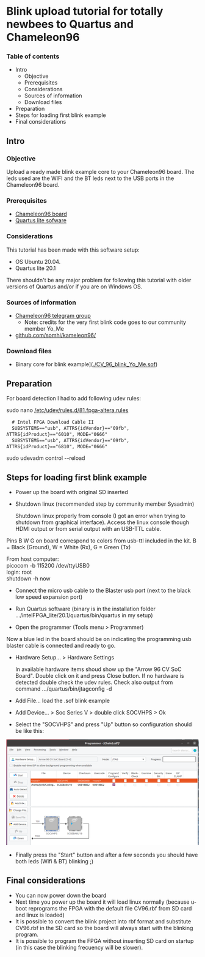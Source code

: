 # Blink upload tutorial for totally newbees to Quartus and Chameleon96
### Table of contents

* Intro 
	* Objective 
	* Prerequisites 
	* Considerations 
	* Sources of information 
	* Download files 
* Preparation 
* Steps for loading first blink example 
* Final considerations 


Intro
-----

### Objective

Upload a ready made blink example core to your Chameleon96 board. 
The leds used are the WIFI and the BT leds next to the USB ports in the Chameleon96 board.

### Prerequisites

* [Chameleon96 board](https://www.96boards.org/product/chameleon96/)
* [Quartus lite sofware](https://fpgasoftware.intel.com/?edition=lite)


### Considerations
This tutorial has been made with this software setup: 

* OS Ubuntu 20.04. 
* Quartus lite 20.1


There shouldn't be any major problem for following this tutorial with older versions of Quartus and/or if you are on Windows OS.

### Sources of information

* [Chameleon96 telegram group](https://t.me/Chameleon96)
	* Note: credits for the very first blink code goes to our community member Yo_Me
* [github.com/somhi/kameleon96/](https://github.com/somhi/kameleon96)


### Download files

* Binary core for blink example]([./CV_96_blink_Yo_Me.sof](./README_files/CV_96_blink_Yo_Me.sof)) 



Preparation
-----------

For board detection I had to add following udev rules:

  sudo nano [/etc/udev/rules.d/81.fpga-altera.rules](file:///etc/udev/rules.d/81.fpga-altera.rules)

```
  # Intel FPGA Download Cable II
  SUBSYSTEMS=="usb", ATTRS{idVendor}=="09fb", ATTRS{idProduct}=="6010", MODE="0666"
  SUBSYSTEMS=="usb", ATTRS{idVendor}=="09fb", ATTRS{idProduct}=="6810", MODE="0666"
```


  sudo udevadm control --reload

Steps for loading first blink example
-------------------------------------


* Power up the board with original SD inserted



* Shutdown linux (recommended step by community member Sysadmin)


  Shutdown linux properly from console (I got an error when trying to shutdown from graphical interface). 
  Access the linux console though HDMI output or from serial output with an USB-TTL cable. 
  
Pins B W G on board correspond to colors from usb-ttl included in the kit.
  B = Black (Ground), W = White (Rx), 	G = Green (Tx)
	
From host computer:  
picocom -b 115200 /dev/ttyUSB0   
  login: root  
  shutdown -h now


* Connect the micro usb cable to the Blaster usb port (next to the black low speed expansion port)



* Run Quartus software  (binary is in the installation folder .../intelFPGA_lite/20.1/quartus/bin/quartus   in my setup)



* Open the programmer (Tools menu > Programmer)


Now a blue led in the board should be on indicating the programming usb blaster cable is connected and ready to go.


* Hardware Setup... > Hardware Settings


  In available hardware items shoud show up the "Arrow 96 CV SoC Board". Double click on it and press Close button.
  If no hardware is detected double check the udev rules.
  Check also output from command .../quartus/bin/jtagconfig -d


* Add File...   load the .sof blink example



* Add Device... > Soc Series V > double click SOCVHPS > Ok



* Select the "SOCVHPS" and press "Up" button so configuration should be like this:


![](./README_files/programmer-config.png)


* Finally press the "Start" button and after a few seconds you should have both leds (Wifi & BT) blinking ;)


Final considerations
--------------------


* You can now power down the board
* Next time you power up the board it will load linux normally (because u-boot reprograms the FPGA with the default file CV96.rbf from SD card and linux is loaded)
* It is possible to convert the blink project into rbf format and substitute CV96.rbf in the SD card so the board will always start with the blinking program.
* It is possible to program the FPGA without inserting SD card on startup (in this case the blinking frecuency will be slower).


